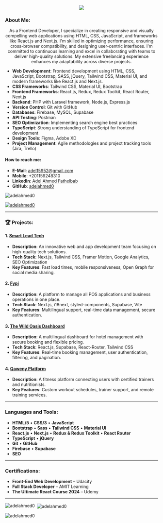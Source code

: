 <h1 align="center">
  <a href="https://git.io/typing-svg">
    <img src="https://readme-typing-svg.herokuapp.com/?lines=I+am+Adel+Ahmed;Frontend+Developer;Nice+to+meet+you+%F0%9F%91%8B&center=true&size=30">
  </a>
</h1>
   
### About Me:
<p align="center">
As a Frontend Developer, I specialize in creating responsive and visually compelling web
applications using HTML, CSS, JavaScript, and frameworks like React.js and Next.js. I'm skilled in
optimizing performance, ensuring cross-browser compatibility, and designing user-centric
interfaces. I'm committed to continuous learning and excel in collaborating with teams to deliver
high-quality solutions. My extensive freelancing experience enhances my adaptability across diverse
projects.
</p>


- **Web Development**: Frontend development using HTML, CSS, JavaScript, Bootstrap, SASS, jQuery, Tailwind CSS, Material UI, and modern frameworks like React.js and Next.js.
- **CSS Frameworks**: Tailwind CSS, Material UI, Bootstrap
- **Frontend Frameworks**: React.js, Redux, Redux Toolkit, React Router, Next.js
- **Backend**: PHP with Laravel framework, Node.js, Express.js
- **Version Control**: Git with GitHub
- **Databases**: Firebase, MySQL, Supabase
- **API Testing**: Postman
- **SEO Optimization**: Implementing search engine best practices
- **TypeScript**: Strong understanding of TypeScript for frontend development
- **Design Tools**: Figma, Adobe XD
- **Project Management**: Agile methodologies and project tracking tools (Jira, Trello)


#### How to reach me:
- **E-Mail**: adel15952@gmail.com
- **Mobile**: +201159248310
- **LinkedIn**: [Adel Ahmed Fathelbab](https://www.linkedin.com/in/adel-ahmed-fathelbab)
- **GitHub**: [adelahmed0](https://github.com/adelahmed0)

<p align="left"> <img src="https://komarev.com/ghpvc/?username=adelahmed0&label=Profile%20views&color=0e75b6&style=flat" alt="adelahmed0" /> </p>

<p align="left"> <a href="https://github.com/ryo-ma/github-profile-trophy"><img src="https://github-profile-trophy.vercel.app/?username=adelahmed0" alt="adelahmed0" /></a> </p>

---

### 🏆 Projects:

#### 1. [Smart Lead Tech](https://smartleadtech.com/)
- **Description**: An innovative web and app development team focusing on high-quality tech solutions.
- **Tech Stack**: Next.js, Tailwind CSS, Framer Motion, Google Analytics, SEO Optimization
- **Key Features**: Fast load times, mobile responsiveness, Open Graph for social media sharing.

#### 2. [Fypi](https://fypi.com/en)
- **Description**: A platform to manage all POS applications and business operations in one place.
- **Tech Stack**: Next.js, i18next, styled-components, Supabase, Vite
- **Key Features**: Multilingual support, real-time data management, secure authentication.

#### 3. [The Wild Oasis Dashboard](https://the-wild-oasis-adel.vercel.app/)
- **Description**: A multilingual dashboard for hotel management with secure booking and flexible pricing.
- **Tech Stack**: React.js, Supabase, React-Router, Tailwind CSS
- **Key Features**: Real-time booking management, user authentication, filtering, and pagination.

#### 4. [Qaweny Platform](https://qawenyservice.com/)
- **Description**: A fitness platform connecting users with certified trainers and nutritionists.
- **Key Features**: Custom workout schedules, trainer support, and remote training services.

---

### **Languages and Tools:**

- **HTML/5** • **CSS/3** • **JavaScript**
- **Bootstrap** • **Sass** • **Tailwind CSS** • **Material UI**
- **React.js** • **Next.js** • **Redux & Redux Toolkit** • **React Router**
- **TypeScript** • **jQuery**
- **Git** • **GitHub**
- **Firebase** • **Supabase**
- **SEO**

---

### **Certifications:**

- **Front-End Web Development** – Udacity
- **Full Stack Developer** – AMIT Learning
- **The Ultimate React Course 2024** – Udemy

---

<p align="center">
  <img align="left" src="https://github-readme-stats.vercel.app/api/top-langs?username=adelahmed0&show_icons=true&locale=en&layout=compact" alt="adelahmed0" />
</p>

<p>&nbsp;<img align="center" src="https://github-readme-stats.vercel.app/api?username=adelahmed0&show_icons=true&locale=en" alt="adelahmed0" /></p>

<p><img align="center" src="https://github-readme-streak-stats.herokuapp.com/?user=adelahmed0&" alt="adelahmed0" /></p>


